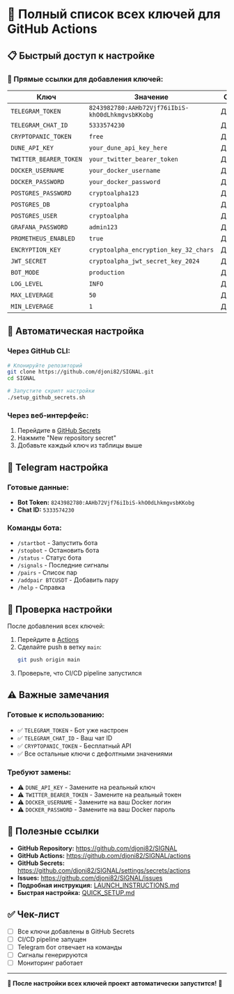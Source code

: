 # 🔑 Полный список всех ключей для GitHub Actions

## 📋 **Быстрый доступ к настройке**

### **🔗 Прямые ссылки для добавления ключей:**

| Ключ | Значение | Ссылка |
|------|----------|--------|
| `TELEGRAM_TOKEN` | `8243982780:AAHb72Vjf76iIbiS-khO0dLhkmgvsbKKobg` | [Добавить](https://github.com/djoni82/SIGNAL/settings/secrets/actions/new?name=TELEGRAM_TOKEN&value=8243982780:AAHb72Vjf76iIbiS-khO0dLhkmgvsbKKobg) |
| `TELEGRAM_CHAT_ID` | `5333574230` | [Добавить](https://github.com/djoni82/SIGNAL/settings/secrets/actions/new?name=TELEGRAM_CHAT_ID&value=5333574230) |
| `CRYPTOPANIC_TOKEN` | `free` | [Добавить](https://github.com/djoni82/SIGNAL/settings/secrets/actions/new?name=CRYPTOPANIC_TOKEN&value=free) |
| `DUNE_API_KEY` | `your_dune_api_key_here` | [Добавить](https://github.com/djoni82/SIGNAL/settings/secrets/actions/new?name=DUNE_API_KEY&value=your_dune_api_key_here) |
| `TWITTER_BEARER_TOKEN` | `your_twitter_bearer_token` | [Добавить](https://github.com/djoni82/SIGNAL/settings/secrets/actions/new?name=TWITTER_BEARER_TOKEN&value=your_twitter_bearer_token) |
| `DOCKER_USERNAME` | `your_docker_username` | [Добавить](https://github.com/djoni82/SIGNAL/settings/secrets/actions/new?name=DOCKER_USERNAME&value=your_docker_username) |
| `DOCKER_PASSWORD` | `your_docker_password` | [Добавить](https://github.com/djoni82/SIGNAL/settings/secrets/actions/new?name=DOCKER_PASSWORD&value=your_docker_password) |
| `POSTGRES_PASSWORD` | `cryptoalpha123` | [Добавить](https://github.com/djoni82/SIGNAL/settings/secrets/actions/new?name=POSTGRES_PASSWORD&value=cryptoalpha123) |
| `POSTGRES_DB` | `cryptoalpha` | [Добавить](https://github.com/djoni82/SIGNAL/settings/secrets/actions/new?name=POSTGRES_DB&value=cryptoalpha) |
| `POSTGRES_USER` | `cryptoalpha` | [Добавить](https://github.com/djoni82/SIGNAL/settings/secrets/actions/new?name=POSTGRES_USER&value=cryptoalpha) |
| `GRAFANA_PASSWORD` | `admin123` | [Добавить](https://github.com/djoni82/SIGNAL/settings/secrets/actions/new?name=GRAFANA_PASSWORD&value=admin123) |
| `PROMETHEUS_ENABLED` | `true` | [Добавить](https://github.com/djoni82/SIGNAL/settings/secrets/actions/new?name=PROMETHEUS_ENABLED&value=true) |
| `ENCRYPTION_KEY` | `cryptoalpha_encryption_key_32_chars` | [Добавить](https://github.com/djoni82/SIGNAL/settings/secrets/actions/new?name=ENCRYPTION_KEY&value=cryptoalpha_encryption_key_32_chars) |
| `JWT_SECRET` | `cryptoalpha_jwt_secret_key_2024` | [Добавить](https://github.com/djoni82/SIGNAL/settings/secrets/actions/new?name=JWT_SECRET&value=cryptoalpha_jwt_secret_key_2024) |
| `BOT_MODE` | `production` | [Добавить](https://github.com/djoni82/SIGNAL/settings/secrets/actions/new?name=BOT_MODE&value=production) |
| `LOG_LEVEL` | `INFO` | [Добавить](https://github.com/djoni82/SIGNAL/settings/secrets/actions/new?name=LOG_LEVEL&value=INFO) |
| `MAX_LEVERAGE` | `50` | [Добавить](https://github.com/djoni82/SIGNAL/settings/secrets/actions/new?name=MAX_LEVERAGE&value=50) |
| `MIN_LEVERAGE` | `1` | [Добавить](https://github.com/djoni82/SIGNAL/settings/secrets/actions/new?name=MIN_LEVERAGE&value=1) |

## 🚀 **Автоматическая настройка**

### **Через GitHub CLI:**
```bash
# Клонируйте репозиторий
git clone https://github.com/djoni82/SIGNAL.git
cd SIGNAL

# Запустите скрипт настройки
./setup_github_secrets.sh
```

### **Через веб-интерфейс:**
1. Перейдите в [GitHub Secrets](https://github.com/djoni82/SIGNAL/settings/secrets/actions)
2. Нажмите "New repository secret"
3. Добавьте каждый ключ из таблицы выше

## 📱 **Telegram настройка**

### **Готовые данные:**
- **Bot Token:** `8243982780:AAHb72Vjf76iIbiS-khO0dLhkmgvsbKKobg`
- **Chat ID:** `5333574230`

### **Команды бота:**
- `/startbot` - Запустить бота
- `/stopbot` - Остановить бота
- `/status` - Статус бота
- `/signals` - Последние сигналы
- `/pairs` - Список пар
- `/addpair BTCUSDT` - Добавить пару
- `/help` - Справка

## 🔧 **Проверка настройки**

После добавления всех ключей:

1. Перейдите в [Actions](https://github.com/djoni82/SIGNAL/actions)
2. Сделайте push в ветку `main`:
   ```bash
   git push origin main
   ```
3. Проверьте, что CI/CD pipeline запустился

## ⚠️ **Важные замечания**

### **Готовые к использованию:**
- ✅ `TELEGRAM_TOKEN` - Бот уже настроен
- ✅ `TELEGRAM_CHAT_ID` - Ваш чат ID
- ✅ `CRYPTOPANIC_TOKEN` - Бесплатный API
- ✅ Все остальные ключи с дефолтными значениями

### **Требуют замены:**
- ⚠️ `DUNE_API_KEY` - Замените на реальный ключ
- ⚠️ `TWITTER_BEARER_TOKEN` - Замените на реальный токен
- ⚠️ `DOCKER_USERNAME` - Замените на ваш Docker логин
- ⚠️ `DOCKER_PASSWORD` - Замените на ваш Docker пароль

## 🔗 **Полезные ссылки**

- **GitHub Repository:** https://github.com/djoni82/SIGNAL
- **GitHub Actions:** https://github.com/djoni82/SIGNAL/actions
- **GitHub Secrets:** https://github.com/djoni82/SIGNAL/settings/secrets/actions
- **Issues:** https://github.com/djoni82/SIGNAL/issues
- **Подробная инструкция:** [LAUNCH_INSTRUCTIONS.md](LAUNCH_INSTRUCTIONS.md)
- **Быстрая настройка:** [QUICK_SETUP.md](QUICK_SETUP.md)

## ✅ **Чек-лист**

- [ ] Все ключи добавлены в GitHub Secrets
- [ ] CI/CD pipeline запущен
- [ ] Telegram бот отвечает на команды
- [ ] Сигналы генерируются
- [ ] Мониторинг работает

---

**🎉 После настройки всех ключей проект автоматически запустится!** 🚀 